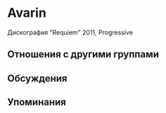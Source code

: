 # Avarin

Дискография
"Requiem" 2011, Progressive

## Отношения с другими группами


## Обсуждения


## Упоминания


